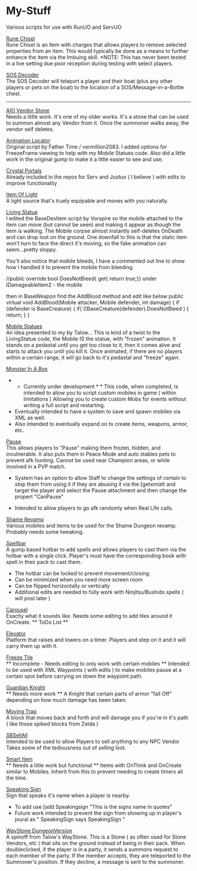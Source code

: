# My-Stuff
Various scripts for use with RunUO and ServUO

[Rune Chisel](https://github.com/zerodowned/My-Stuff/tree/master/RuneChisel "")<br>
  Rune Chisel is an item with charges that allows players to remove selected properties from an item. 
  This would typically be done as a means to further enhance the item via the Imbuing skill.
  *NOTE: This has never been tested in a live setting due poor reception during testing with select players.
 
[SOS Decoder](https://github.com/zerodowned/My-Stuff/tree/master/SOS%20Decoder "")<br>
  The SOS Decoder will teleport a player and their boat (plus any other players or pets on the boat) to the location of a SOS/Message-in-a-Bottle chest.
  
------

[AIO Vendor Stone](https://github.com/zerodowned/My-Stuff/tree/master/AIO%20Vendor%20Stone "")<br>
  Needs a little work. It's one of my older works. 
  It's a stone that can be used to summon almost any Vendor from it. 
  Once the summoner walks away, the vendor self deletes.
  
[Animation Locator](https://github.com/zerodowned/My-Stuff/tree/master/AnimationLocator "")<br>
  Original script by Father Time / vermillion2083.
  I added options for FreezeFrame viewing to help with my Mobile Statues code.
  Also did a little work in the original gump to make it a little easier to see and use.
  
[Crystal Portals](https://github.com/zerodowned/My-Stuff/tree/master/CrystalPortals "")<br> 
  Already included in the repos for Serv and Justuo ( I believe ) with edits to improve functionality
  
[Item Of Light](https://github.com/zerodowned/My-Stuff/tree/master/ItemOfLight "")<br>
A light source that's truely equipable and moves with you naturally.
  
[Living Statue](https://github.com/zerodowned/My-Stuff/tree/master/LivingStatue "")<br>
  I edited the BaseDesItem script by Vorspire so the mobile attached to the item can move (but cannot be seen) and making it appear as though the item is walking.
  The Mobile corpse almost instantly self-deletes OnDeath and can drop loot on the ground.
  One downfall to this is that the static item won't turn to face the direct it's moving, so the fake animation can seem...pretty sloppy.
  
  You'll also notice that mobile bleeds, I have a commented out line to show how I handled it to prevent the mobile from bleeding.

//public override bool DoesNotBleed{ get{ return true;}} under IDamageableItem2 - the mobile

then in BaseWeapon find the AddBlood method and edit like below
public virtual void AddBlood(Mobile attacker, Mobile defender, int damage)
     {
       if (defender is BaseCreature) {
         if( ((BaseCreature)defender).DoesNotBleed ) {
           return;
         }
       }

[Mobile Statues](https://github.com/zerodowned/My-Stuff/tree/master/Mobile%20Statues "")<br>
  An idea presented to my by Talow...
  This is kind of a twist to the LivingStatue code, the Mobile IS the statue, with "frozen" animation.
  It stands on a pedastal until you get too close to it, then it comes alive and starts to attack you until you kill it.
  Once animated, if there are no players within a certain range, it will go back to it's pedastal and "freeze" again.
  
[Monster In A Box](https://github.com/zerodowned/My-Stuff/tree/master/Monster%20In%20A%20Box "")<br>
  * * Currently under development * *
  This code, when completed, is intended to allow you to script custom mobiles in game ( within limitations )
  Allowing you to create custom Mobs for events without writing a full script and restarting.
  * Eventually intended to have a system to save and spawn mobiles via XML as well.
  * Also intended to eventually expand on to create items, weapons, armor, etc.
  
[Pause](https://github.com/zerodowned/My-Stuff/tree/master/pause "")<br>
  This allows players to "Pause" making them frozen, hidden, and invulnerable. 
  It also puts them in Peace Mode and auto stables pets to prevent afk hunting.
  Cannot be used near Champion areas, or while involved in a PVP match.
  * System has an option to allow Staff to change the settings of certain to stop them from using it if they are abusing it via the [getxmlatt and target the player and select the Pause attachment and then change the propert "CanPause"
  - Intended to allow players to go afk randomly when Real Life calls. 
  
[Shame Revamp](https://github.com/zerodowned/My-Stuff/tree/master/ShameRevamp "")<br>
  Various mobiles and items to be used for the Shame Dungeon revamp. 
  Probably needs some tweaking.
  
[Spellbar](https://github.com/zerodowned/My-Stuff/tree/master/Spellbar "")<br>
  A gump based hotbar to add spells and allows players to cast them via the hotbar with a single click.
  Player's must have the corresponding book with spell in their pack to cast them.
  - The hotbar can be locked to prevent movement/closing.
  - Can be minimized when you need more screen room
  - Can be flipped horizontally or vertically
  - Additional edits are needed to fully work with Ninjitsu/Bushido spells ( will post later )
  
[Carousel](https://github.com/zerodowned/My-Stuff/blob/master/Carousel.cs "")<br>
  Exactly what it sounds like. Needs some editing to add tiles around it OnCreate. ** ToDo List **

[Elevator](https://github.com/zerodowned/My-Stuff/blob/master/Elevator.cs "")<br> 
  Platform that raises and lowers on a timer. Players and step on it and it will carry them up with it.
  
[Freeze Tile](https://github.com/zerodowned/My-Stuff/blob/master/FreezeTile.cs "")<br>
  ** Incomplete - Needs editing to only work with certain mobiles **
  Intended to be used with XML Waypoints ( with edits ) to make mobiles pause at a certain spot before carrying on down the waypoint path.
  
[Guardian Knight](https://github.com/zerodowned/My-Stuff/blob/master/GuardianKnight.cs "")<br>
** Needs more work **
  A Knight that certain parts of armor "fall Off" depending on how much damage has been taken.
  
[Moving Trap](https://github.com/zerodowned/My-Stuff/blob/master/MovingTrap.cs "")<br>
  A block that moves back and forth and will damage you if you're in it's path ( like those spiked blocks from Zelda )

[SBSellAll](https://github.com/zerodowned/My-Stuff/blob/master/SBSellAll.cs "")<br> 
  Intended to be used to allow Players to sell anything to any NPC Vendor
  Takes some of the tediousness out of selling loot.
  
[Smart Item](https://github.com/zerodowned/My-Stuff/blob/master/SmartItem.cs  "")<br>
** Needs a liitle work but functional **
  Items with OnThink and OnCreate similar to Mobiles.
  Inherit from this to prevent needing to create timers all the time.
  
[Speaking Sign](https://github.com/zerodowned/My-Stuff/blob/master/SpeakingSign.cs "")<br>
  Sign that speaks it's name when a player is nearby. 
  - To add use [add Speakingsign "This is the signs name in quotes"
  - Future work intended to prevent the sign from showing up in player's joural as " SpeakingSign says SpeakingSign "
  
[WayStone DungeonVersion](https://github.com/zerodowned/My-Stuff/blob/master/WayStone_DungeonVersion.cs "")<br>
  A spinoff from Talow's WayStone. 
  This is a Stone ( as often used for Stone Vendors, etc ) that sits on the ground instead of being in their pack.
  When doubleclicked, if the player is in a party, it sends a summons request to each member of the party.
  If the member accepts, they are teleported to the Summoner's position.
  If they decline, a message is sent to the summoner. 
  
  
